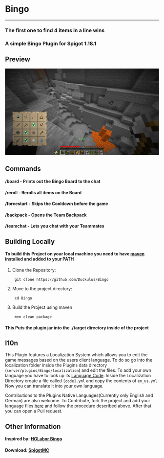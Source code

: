 # Bingo

---

### The first one to find 4 items in a line wins  
### A simple Bingo Plugin for Spigot 1.18.1


## Preview
![Preview](public/preview.png)

## Commands
#### /board - Prints out the Bingo Board to the chat
#### /reroll - Rerolls all items on the Board
#### /forcestart - Skips the Cooldown before the game
#### /backpack - Opens the Team Backpack
#### /teamchat - Lets you chat with your Teammates

## Building Locally
#### To build this Project on your local machine you need to have [maven](https://maven.apache.org/download.cgi) installed and added to your PATH
1. Clone the Repository:

        git clone https://github.com/Duckulus/Bingo
2. Move to the project directory:

        cd Bingo
3. Build the Project using maven

        mvn clean package

#### This Puts the plugin jar into the ./target directory inside of the project

## l10n
This Plugin features a Localization System which allows you to edit the game messages based on the users client language.
To do so go into the localization folder inside the Plugins data directory (`server/plugins/Bingo/localization`) and edit the files.
To add your own language you have to look up its [Language Code](https://minecraft-archive.fandom.com/wiki/Languages). 
Inside the Localization Directory create a file called
`[code].yml` and copy the contents of `en_us.yml`. Now you can translate it into your own language.

Contributions to the Plugins Native Languages(Currently only English and German) are also welcome.
To Contribute, fork the project and add your language files [here](src/main/resources/localization)
and follow the procedure described above.
After that you can open a Pull request.

## Other Information

#### Inspired by: [HGLabor Bingo](https://github.com/HGLabor/Bingo)

#### Download: [SpigotMC](https://www.spigotmc.org/resources/bingo.98825/)
        

